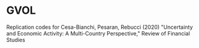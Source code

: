 # GVOL
Replication codes for Cesa-Bianchi, Pesaran, Rebucci (2020) "Uncertainty and Economic Activity: A Multi-Country Perspective," Review of Financial Studies
